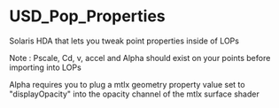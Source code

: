 # USD_Pop_Properties
Solaris HDA that lets you tweak point properties inside of LOPs

Note : 
Pscale, Cd, v, accel and Alpha should exist on your points before importing into LOPs

Alpha requires you to plug a mtlx geometry property value set to "displayOpacity" into the opacity channel of the mtlx surface shader
